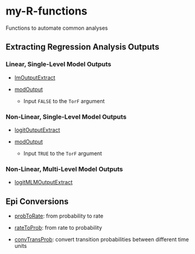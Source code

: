 # my-R-functions
Functions to automate common analyses

## Extracting Regression Analysis Outputs

### Linear, Single-Level Model Outputs

  * [lmOutputExtract](https://github.com/SenshiKudo/my-R-functions/blob/main/lmOutputExtract.R)
  
  * [modOutput](https://github.com/SenshiKudo/my-R-functions/blob/main/modOutput.R)
  
    - Input `FALSE` to the `TorF` argument

  
### Non-Linear, Single-Level Model Outputs

  * [logitOutputExtract](https://github.com/SenshiKudo/my-R-functions/blob/main/logitOutputExtract.R)
  
  * [modOutput](https://github.com/SenshiKudo/my-R-functions/blob/main/modOutput.R)
  
    - Input `TRUE` to the `TorF` argument
  
### Non-Linear, Multi-Level Model Outputs

  * [logitMLMOutputExtract](https://github.com/SenshiKudo/my-R-functions/blob/main/logitMLMOutputExtract.R)
  
## Epi Conversions

  * [probToRate](https://github.com/SenshiKudo/my-R-functions/blob/main/probToRate.R): from probability to rate
  
  * [rateToProb](https://github.com/SenshiKudo/my-R-functions/blob/main/rateToProb.R): from rate to probability
  
  * [convTransProb](https://github.com/SenshiKudo/my-R-functions/blob/main/convTransProb.R): convert transition probabilities between different time units
  

  

